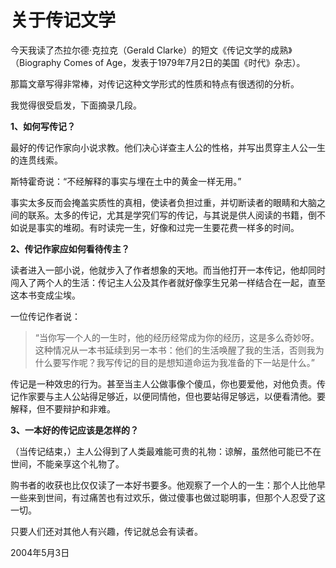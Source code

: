 # 关于传记文学

今天我读了杰拉尔德·克拉克（Gerald Clarke）的短文《传记文学的成熟》（Biography Comes of Age，发表于1979年7月2日的美国《时代》杂志）。

那篇文章写得非常棒，对传记这种文学形式的性质和特点有很透彻的分析。

我觉得很受启发，下面摘录几段。

**1、如何写传记？**

最好的传记作家向小说求教。他们决心详查主人公的性格，并写出贯穿主人公一生的连贯线索。

斯特霍奇说：“不经解释的事实与埋在土中的黄金一样无用。”

事实太多反而会掩盖实质性的真相，使读者负担过重，并切断读者的眼睛和大脑之间的联系。太多的传记，尤其是学究们写的传记，与其说是供人阅读的书籍，倒不如说是事实的堆砌。有时读完一生，好像和过完一生要花费一样多的时间。

**2、传记作家应如何看待传主？**

读者进入一部小说，他就步入了作者想象的天地。而当他打开一本传记，他却同时闯入了两个人的生活：传记主人公及其作者就好像孪生兄弟一样结合在一起，直至这本书变成尘埃。

一位传记作者说：

> “当你写一个人的一生时，他的经历经常成为你的经历，这是多么奇妙呀。这种情况从一本书延续到另一本书：他们的生活唤醒了我的生活，否则我为什么要写作呢？我写传记的目的是想知道命运为我准备的下一站是什么。”

传记是一种效忠的行为。甚至当主人公做事像个傻瓜，你也要爱他，对他负责。传记作家要与主人公站得足够近，以便同情他，但也要站得足够远，以便看清他。要解释，但不要辩护和非难。

**3、一本好的传记应该是怎样的？**

（当传记结束，）主人公得到了人类最难能可贵的礼物：谅解，虽然他可能已不在世间，不能亲享这个礼物了。

购书者的收获也比仅仅读了一本好书要多。他观察了一个人的一生：那个人比他早一些来到世间，有过痛苦也有过欢乐，做过傻事也做过聪明事，但那个人忍受了这一切。

只要人们还对其他人有兴趣，传记就总会有读者。

2004年5月3日
